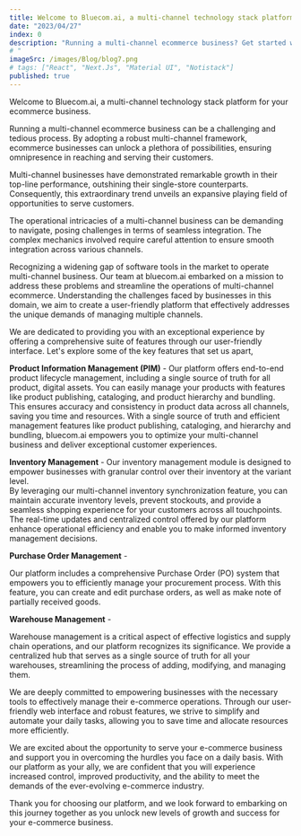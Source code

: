 ```yaml
---
title: Welcome to Bluecom.ai, a multi-channel technology stack platform for your ecommerce business.
date: "2023/04/27"
index: 0
description: "Running a multi-channel ecommerce business? Get started with Bluecom. We are dedicated to providing you with an exceptional experience by offering a comprehensive suite of features through our user-friendly interface. "
# "
imageSrc: /images/Blog/blog7.png
# tags: ["React", "Next.Js", "Material UI", "Notistack"]
published: true
---
```


<!-- ## Welcome to Bluecom.ai, a multi-channel technology stack platform for your ecommerce business. -->

Welcome to Bluecom.ai, a multi-channel technology stack platform for your ecommerce business.

Running a multi-channel ecommerce business can be a challenging and tedious process. By adopting a robust multi-channel framework, ecommerce businesses can unlock a plethora of possibilities, ensuring omnipresence in reaching and serving their customers.

Multi-channel businesses have demonstrated remarkable growth in their top-line performance, outshining their single-store counterparts. Consequently, this extraordinary trend unveils an expansive playing field of opportunities to serve customers.

The operational intricacies of a multi-channel business can be demanding to navigate, posing challenges in terms of seamless integration. The complex mechanics involved require careful attention to ensure smooth integration across various channels.

Recognizing a widening gap of software tools in the market to operate multi-channel business. Our team at bluecom.ai embarked on a mission to address these problems and streamline the operations of multi-channel ecommerce. Understanding the challenges faced by businesses in this domain, we aim to create a user-friendly platform that effectively addresses the unique demands of managing multiple channels.

We are dedicated to providing you with an exceptional experience by offering a comprehensive suite of features through our user-friendly interface. Let's explore some of the key features that set us apart,

**Product Information Management (PIM)** - Our platform offers end-to-end product lifecycle management, including a single source of truth for all product, digital assets. You can easily manage your products with features like product publishing, cataloging, and product hierarchy and bundling. This ensures accuracy and consistency in product data across all channels, saving you time and resources. With a single source of truth and efficient management features like product publishing, cataloging, and hierarchy and bundling, bluecom.ai empowers you to optimize your multi-channel business and deliver exceptional customer experiences.

**Inventory Management** - Our inventory management module is designed to empower businesses with granular control over their inventory at the variant level.  
By leveraging our multi-channel inventory synchronization feature, you can maintain accurate inventory levels, prevent stockouts, and provide a seamless shopping experience for your customers across all touchpoints. The real-time updates and centralized control offered by our platform enhance operational efficiency and enable you to make informed inventory management decisions.

**Purchase Order Management** -

Our platform includes a comprehensive Purchase Order (PO) system that empowers you to efficiently manage your procurement process. With this feature, you can create and edit purchase orders, as well as make note of partially received goods.

**Warehouse Management** -

Warehouse management is a critical aspect of effective logistics and supply chain operations, and our platform recognizes its significance. We provide a centralized hub that serves as a single source of truth for all your warehouses, streamlining the process of adding, modifying, and managing them.

We are deeply committed to empowering businesses with the necessary tools to effectively manage their e-commerce operations. Through our user-friendly web interface and robust features, we strive to simplify and automate your daily tasks, allowing you to save time and allocate resources more efficiently.

We are excited about the opportunity to serve your e-commerce business and support you in overcoming the hurdles you face on a daily basis. With our platform as your ally, we are confident that you will experience increased control, improved productivity, and the ability to meet the demands of the ever-evolving e-commerce industry.

Thank you for choosing our platform, and we look forward to embarking on this journey together as you unlock new levels of growth and success for your e-commerce business.
